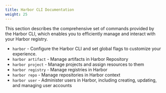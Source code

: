 ```yaml
---
title: Harbor CLI Documentation
weight: 25
---
```


This section describes the comprehensive set of commands provided by the Harbor CLI, which enables you to efficiently manage and interact with your Harbor registry.

- `harbor` - Configure the Harbor CLI and set global flags to customize your experience.
- `harbor artifact` - Manage artifacts in Harbor Repository
- `harbor project` - Manage projects and assign resources to them
- `harbor registry` - Manage registries in Harbor
- `harbor repo` - Manage repositories in Harbor context
- `harbor user` - Administer users in Harbor, including creating, updating, and managing user accounts
